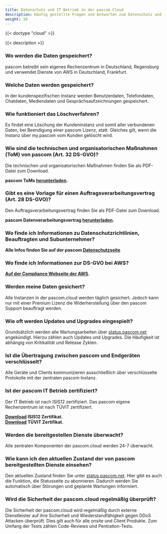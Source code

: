 ```yaml
---
title: Datenschutz und IT Betrieb in der pascom Cloud
description: Häufig gestellte Fragen und Antworten zum Datenschutz und IT Betrieb in der pascom Cloud
weight: 10
---
```


{{< doctype "cloud" >}}
 
{{< description >}}

### Wo werden die Daten gespeichert?

pascom betreibt sein eigenes Rechenzentrum in Deutschland, Regensburg und verwendet Dienste von AWS in Deutschland, Frankfurt. 

### Welche Daten werden gespeichert?

In der kundenspezifischen Instanz werden Benutzerdaten, Telefondaten, Chatdaten, Mediendaten und Gesprächsaufzeichnungen gespeichert. 

### Wie funktioniert das Löschverfahren?

Es findet eine Löschung der Kundeninstanz und somit aller verbundenen Daten, bei Beendigung einer pascom Lizenz, statt. Gleiches gilt, wenn die Instanz über my.pascom vom Kunden gelöscht wird. 

### Wie sind die technischen und organisatorischen Maßnahmen (ToM) von pascom (Art. 32 DS-GVO)?

Die technischen und organisatorischen Maßnahmen finden Sie als PDF-Datei zum Download.  

**pascom ToMs [herunterladen](pascom_toms_de.pdf).**

### Gibt es eine Vorlage für einen Auftragsverarbeitungsvertrag (Art. 28 DS-GVO)?

Den Auftragsverarbeitungsvertrag finden Sie als PDF-Datei zum Download.  

**pascom Datenverarbeitungsvertrag [herunterladen](pascom_dataprotectioncontract_de.pdf).**

### Wo finde ich Informationen zu Datenschutzrichtlinien, Beauftragten und Subunternehmer?

**Alle Infos finden Sie auf der pascom [Datenschutzseite](https://www.pascom.net/de/datenschutz/)**


### Wo finde ich Informationen zur DS-GVO bei AWS?

**[Auf der Compliance Webseite der AWS](https://aws.amazon.com/de/compliance/gdpr-center/).**


### Werden meine Daten gesichert?

Alle Instanzen in der pascom.cloud werden täglich gesichert. Jedoch kann nur mit einer Premium Lizenz die Widerherstellung über den pascom Support beauftragt werden.

### Wie oft werden Updates und Upgrades eingespielt?

Grundsätzlich werden alle Wartungsarbeiten über [status.pascom.net](https://status.pascom.net/) angekündigt. Hierzu zählen auch Updates und Upgrades. Die Häufigkeit ist abhängig von Kritikalität und Release Zyklen.

### Ist die Übertragung zwischen pascom und Endgeräten verschlüsselt?

Alle Geräte und Clients kommunizieren ausschließlich über verschlüsselte Protokolle mit der zentralen pascom Instanz.

### Ist der pascom IT Betrieb zertifiziert?

Der IT Betrieb ist nach ISIS12 zertifiziert. Das pascom eigene Rechenzentrum ist nach TÜVIT zertifiziert.

**[Download](pascom_isis12_de.pdf) ISIS12 Zertifikat.**  
**[Download](pascom_tuevit_de.pdf) TÜVIT Zertifikat.**

### Werden die bereitgestellen Dienste überwacht?

Alle zentralen Komponenten der pascom.cloud werden 24-7 überwacht.

### Wie kann ich den aktuellen Zustand der von pascom bereitgestellten Dienste einsehen?

Den aktuellen Zustand finden Sie unter [status.pascom.net](https://status.pascom.net/). Hier gibt es auch die Funktion, die Statusseite zu abonnieren. Dadurch werden Sie automatisch über Störungen und geplante Wartungen informiert. 

### Wird die Sicherheit der pascom.cloud regelmäßig überprüft?

Die Sicherheit der pascom.cloud wird regelmäßig durch externe Dienstleister auf ihre Sicherheit und Wiederstandfähigkeit gegen DDoS Attacken überprüft. Dies gilt auch für alle onsite und Client Produkte. Zum Umfang der Tests zählen Code-Reviews und Pentration-Tests.
